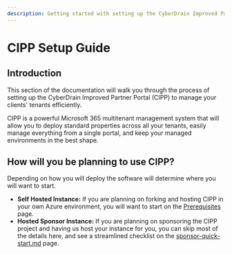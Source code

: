 ```yaml
---
description: Getting started with setting up the CyberDrain Improved Partner Portal
---
```


# CIPP Setup Guide

## Introduction

This section of the documentation will walk you through the process of setting up the CyberDrain Improved Partner Portal (CIPP) to manage your clients' tenants efficiently.

CIPP is a powerful Microsoft 365 multitenant management system that will allow you to deploy standard properties across all your tenants, easily manage everything from a single portal, and keep your managed environments in the best shape.&#x20;

## How will you be planning to use CIPP?

Depending on how you will deploy the software will determine where you will want to start.

* **Self Hosted Instance:** If you are planning on forking and hosting CIPP in your own Azure environment, you will want to start on the [Prerequisites ](index.md)page.
* **Hosted Sponsor Instance:** If you are planning on sponsoring the CIPP project and having us host your instance for you, you can skip most of the details here, and see a streamlined checklist on the [sponsor-quick-start.md](../sponsor-quick-start.md "mention") page.
